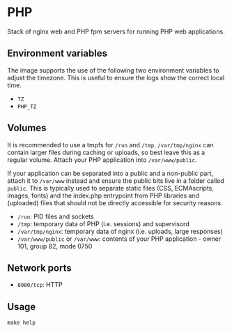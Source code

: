# PHP

Stack of nginx web and PHP fpm servers for running PHP web applications.

## Environment variables

The image supports the use of the following two environment variables to adjust
the timezone. This is useful to ensure the logs show the correct local time.

- `TZ`
- `PHP_TZ`

## Volumes

It is recommended to use a tmpfs for `/run` and `/tmp`. `/var/tmp/nginx` can
contain larger files during caching or uploads, so best leave this as a regular
volume. Attach your PHP application into `/var/www/public`.

If your application can be separated into a public and a non-public part, attach
it to `/var/www` instead and ensure the public bits live in a folder called
`public`. This is typically used to separate static files (CSS, ECMAscripts,
images, fonts) and the index.php entrypoint from PHP libraries and (uploaded)
files that should not be directly accessible for security reasons.

- `/run`: PID files and sockets
- `/tmp`: temporary data of PHP (i.e. sessions) and supervisord
- `/var/tmp/nginx`: temporary data of nginx (i.e. uploads, large responses)
- `/var/www/public` or `/var/www`: contents of your PHP application - owner 101, group 82, mode 0750

## Network ports

- `8080/tcp`: HTTP

## Usage

```shell
make help
```
